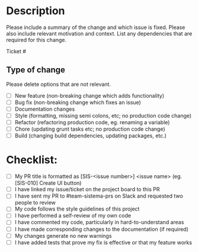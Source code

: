 # Description

Please include a summary of the change and which issue is fixed. Please also include relevant motivation and context. List any dependencies that are required for this change.

Ticket #

## Type of change

Please delete options that are not relevant.

- [ ] New feature (non-breaking change which adds functionality)
- [ ] Bug fix (non-breaking change which fixes an issue)
- [ ] Documentation changes 
- [ ] Style (formatting, missing semi colons, etc; no production code change)
- [ ] Refactor (refactoring production code, eg. renaming a variable)
- [ ] Chore (updating grunt tasks etc; no production code change)
- [ ] Build (changing build dependencies, updating packages, etc.)

# Checklist:

- [ ] My PR title is formatted as [SIS-\<issue number\>] \<issue name\> (eg. [SIS-010] Create UI button)
- [ ] I have linked my issue/ticket on the project board to this PR
- [ ] I have sent my PR to #team-sistema-prs on Slack and requested two people to review
- [ ] My code follows the style guidelines of this project
- [ ] I have performed a self-review of my own code
- [ ] I have commented my code, particularly in hard-to-understand areas
- [ ] I have made corresponding changes to the documentation (if required)
- [ ] My changes generate no new warnings
- [ ] I have added tests that prove my fix is effective or that my feature works
